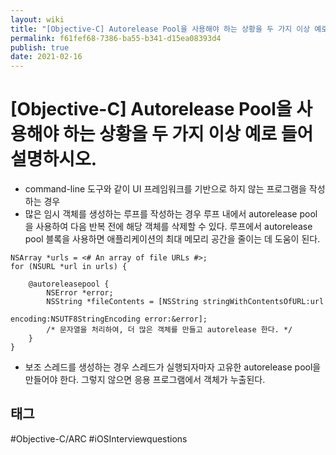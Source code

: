 ```yaml
---
layout: wiki
title: "[Objective-C] Autorelease Pool을 사용해야 하는 상황을 두 가지 이상 예로 들어 설명하시오."
permalink: f61fef68-7386-ba55-b341-d15ea08393d4
publish: true
date: 2021-02-16
---
```


# \[Objective-C] Autorelease Pool을 사용해야 하는 상황을 두 가지 이상 예로 들어 설명하시오.

- command-line 도구와 같이 UI 프레임워크를 기반으로 하지 않는 프로그램을 작성하는 경우
- 많은 임시 객체를 생성하는 루프를 작성하는 경우 루프 내에서 autorelease pool을 사용하여 다음 반복 전에 해당 객체를 삭제할 수 있다. 루프에서 autorelease pool 블록을 사용하면 애플리케이션의 최대 메모리 공간을 줄이는 데 도움이 된다.

```objc
NSArray *urls = <# An array of file URLs #>;
for (NSURL *url in urls) {
    
    @autoreleasepool {
        NSError *error;
        NSString *fileContents = [NSString stringWithContentsOfURL:url
                                            encoding:NSUTF8StringEncoding error:&error];
        /* 문자열을 처리하여, 더 많은 객체를 만들고 autorelease 한다. */
    }
}
```

- 보조 스레드를 생성하는 경우
스레드가 실행되자마자 고유한 autorelease pool을 만들어야 한다. 그렇지 않으면 응용 프로그램에서 객체가 누출된다.

## 태그

#Objective-C/ARC #iOSInterviewquestions